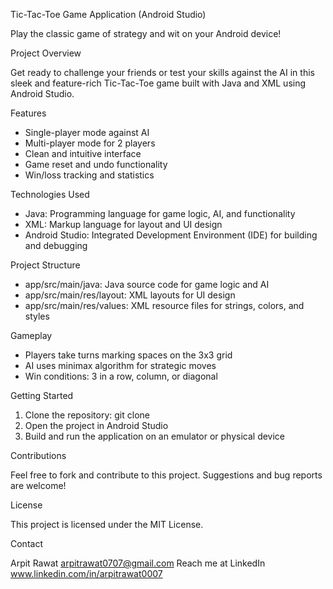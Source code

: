 Tic-Tac-Toe Game Application (Android Studio)


Play the classic game of strategy and wit on your Android device!


Project Overview


Get ready to challenge your friends or test your skills against the AI in this sleek and feature-rich Tic-Tac-Toe game built with Java and XML using Android Studio.


Features


- Single-player mode against AI
- Multi-player mode for 2 players
- Clean and intuitive interface
- Game reset and undo functionality
- Win/loss tracking and statistics


Technologies Used


- Java: Programming language for game logic, AI, and functionality
- XML: Markup language for layout and UI design
- Android Studio: Integrated Development Environment (IDE) for building and debugging


Project Structure


- app/src/main/java: Java source code for game logic and AI
- app/src/main/res/layout: XML layouts for UI design
- app/src/main/res/values: XML resource files for strings, colors, and styles


Gameplay


- Players take turns marking spaces on the 3x3 grid
- AI uses minimax algorithm for strategic moves
- Win conditions: 3 in a row, column, or diagonal


Getting Started


1. Clone the repository: git clone 
2. Open the project in Android Studio
3. Build and run the application on an emulator or physical device


Contributions


Feel free to fork and contribute to this project. Suggestions and bug reports are welcome!


License


This project is licensed under the MIT License.



Contact

Arpit Rawat
arpitrawat0707@gmail.com
Reach me at LinkedIn www.linkedin.com/in/arpitrawat0007

